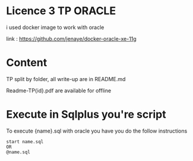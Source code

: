# Licence 3 TP ORACLE

i used docker image to work with oracle

link : https://github.com/jenaye/docker-oracle-xe-11g

# Content 

TP split by folder, all write-up are in README.md 

Readme-TP{id}.pdf are available for offline

 # Execute in Sqlplus you're script
 
 To execute {name}.sql with oracle you have you do the follow instructions
 
 ```
start name.sql
OR
@name.sql 
```


